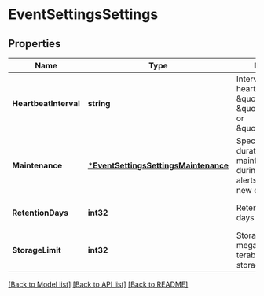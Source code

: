 # EventSettingsSettings

## Properties
Name | Type | Description | Notes
------------ | ------------- | ------------- | -------------
**HeartbeatInterval** | **string** | Interval between heartbeat events. \&quot;daily\&quot;, \&quot;weekly\&quot;, or \&quot;monthly\&quot;. | [optional] [default to null]
**Maintenance** | [***EventSettingsSettingsMaintenance**](EventSettingsSettingsMaintenance.md) | Specifies start and duration of maintenance period during which no alerts will be sent for new eventgroups. | [optional] [default to null]
**RetentionDays** | **int32** | Retention period in days | [optional] [default to null]
**StorageLimit** | **int32** | Storage limit in megabytes per terabyte of available storage | [optional] [default to null]

[[Back to Model list]](../README.md#documentation-for-models) [[Back to API list]](../README.md#documentation-for-api-endpoints) [[Back to README]](../README.md)


